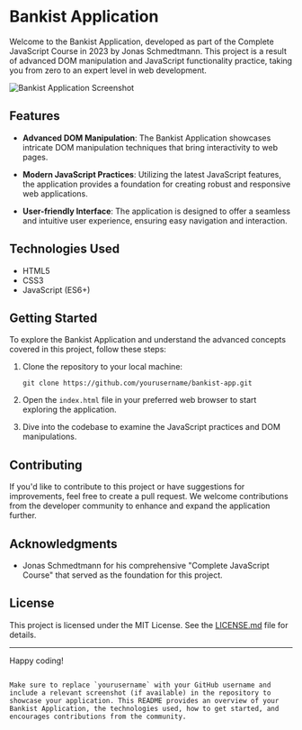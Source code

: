 # Bankist Application

Welcome to the Bankist Application, developed as part of the Complete JavaScript Course in 2023 by Jonas Schmedtmann. This project is a result of advanced DOM manipulation and JavaScript functionality practice, taking you from zero to an expert level in web development.

![Bankist Application Screenshot](screenshot.png)

## Features

- **Advanced DOM Manipulation**: The Bankist Application showcases intricate DOM manipulation techniques that bring interactivity to web pages.

- **Modern JavaScript Practices**: Utilizing the latest JavaScript features, the application provides a foundation for creating robust and responsive web applications.

- **User-friendly Interface**: The application is designed to offer a seamless and intuitive user experience, ensuring easy navigation and interaction.

## Technologies Used

- HTML5
- CSS3
- JavaScript (ES6+)

## Getting Started

To explore the Bankist Application and understand the advanced concepts covered in this project, follow these steps:

1. Clone the repository to your local machine:

   ```
   git clone https://github.com/yourusername/bankist-app.git
   ```

2. Open the `index.html` file in your preferred web browser to start exploring the application.

3. Dive into the codebase to examine the JavaScript practices and DOM manipulations.

## Contributing

If you'd like to contribute to this project or have suggestions for improvements, feel free to create a pull request. We welcome contributions from the developer community to enhance and expand the application further.

## Acknowledgments

- Jonas Schmedtmann for his comprehensive "Complete JavaScript Course" that served as the foundation for this project.

## License

This project is licensed under the MIT License. See the [LICENSE.md](LICENSE.md) file for details.

---

Happy coding!
```

Make sure to replace `yourusername` with your GitHub username and include a relevant screenshot (if available) in the repository to showcase your application. This README provides an overview of your Bankist Application, the technologies used, how to get started, and encourages contributions from the community.
